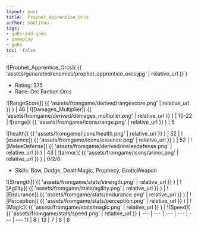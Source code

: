 ```yaml
---
layout: post
title:  Prophet_Apprentice_Orcs
author: Goblinou
tags:
- gobs-and-gods
- gameplay
- gobs
toc:  false
---
```


![Prophet_Apprentice_Orcs]( {{ 'assets/generated/enemies/prophet_apprentice_orcs.jpg' | relative_url }} )
- Rating: 375
- Race: Orc  Faction:Orcs

![RangeScore]( {{ 'assets/fromgame/derived/rangescore.png' | relative_url }} ) | 46 | ![Damages_Multiplier]( {{ 'assets/fromgame/derived/damages_multiplier.png' | relative_url }} ) | 10-22 | ![range]( {{ 'assets/fromgame/icons/range.png' | relative_url }} ) | 5


![health]( {{ 'assets/fromgame/icons/health.png' | relative_url }} ) | 52 | ![essence]( {{ 'assets/fromgame/icons/essence.png' | relative_url }} ) | 52 | ![MeleeDefense]( {{ 'assets/fromgame/derived/meleedefense.png' | relative_url }} ) | 43 | ![armor]( {{ 'assets/fromgame/icons/armor.png' | relative_url }} ) | 0/2/0

* Skills: Bow, Dodge, DeathMagic, Prophecy, ExoticWeapon

![Strength]( {{ 'assets/fromgame/stats/strength.png' | relative_url }} ) | ![Agility]( {{ 'assets/fromgame/stats/agility.png' | relative_url }} ) | ![Endurance]( {{ 'assets/fromgame/stats/endurance.png' | relative_url }} ) | ![Perception]( {{ 'assets/fromgame/stats/perception.png' | relative_url }} ) | ![Magic]( {{ 'assets/fromgame/stats/magic.png' | relative_url }} ) | ![Speed]( {{ 'assets/fromgame/stats/speed.png' | relative_url }} )
--- | --- | --- | --- | --- | ---
11 | 8 | 13 | 7 | 8 | 6
